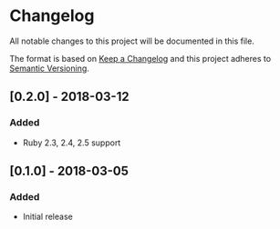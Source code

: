 # Changelog
All notable changes to this project will be documented in this file.

The format is based on [Keep a Changelog](http://keepachangelog.com/en/1.0.0/)
and this project adheres to [Semantic Versioning](http://semver.org/spec/v2.0.0.html).

## [0.2.0] - 2018-03-12
### Added
- Ruby 2.3, 2.4, 2.5 support

## [0.1.0] - 2018-03-05
### Added
- Initial release
